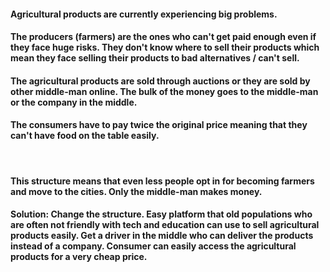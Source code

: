 #### Agricultural products are currently experiencing big problems. 
#### The producers (farmers) are the ones who can't get paid enough even if they face huge risks. They don't know where to sell their products which mean they face selling their products to bad alternatives / can't sell. 
#### The agricultural products are sold through auctions or they are sold by other middle-man online. The bulk of the money goes to the middle-man or the company in the middle.
#### The consumers have to pay twice the original price meaning that they can't have food on the table easily. 
<br/>

#### This structure means that even less people opt in for becoming farmers and move to the cities. Only the middle-man makes money.

#### Solution: Change the structure. Easy platform that old populations who are often not friendly with tech and education can use to sell agricultural products easily. Get a driver in the middle who can deliver the products instead of a company. Consumer can easily access the agricultural products for a very cheap price. 